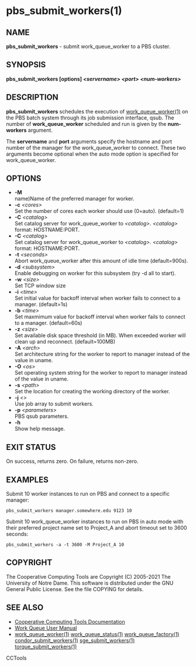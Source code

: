 






















# pbs_submit_workers(1)

## NAME
**pbs_submit_workers** - submit work_queue_worker to a PBS cluster.

## SYNOPSIS
**pbs_submit_workers [options] _&lt;servername&gt;_ _&lt;port&gt;_ _&lt;num-workers&gt;_**

## DESCRIPTION
**pbs_submit_workers** schedules the execution of [work_queue_worker(1)](work_queue_worker.md)
on the PBS batch system through its job submission interface, qsub.
The number of **work_queue_worker** scheduled and run is given by the **num-workers**
argument.

The **servername** and **port** arguments specify the hostname and port number of the
manager for the work_queue_worker to connect. These two arguments become optional when the
auto mode option is specified for work_queue_worker.

## OPTIONS

- **-M**<br /> name)Name of the preferred manager for worker.
- **-c** _&lt;cores&gt;_<br />Set the number of cores each worker should use (0=auto). (default=1)
- **-C** _&lt;catalog&gt;_<br />Set catalog server for work_queue_worker to _&lt;catalog&gt;_. _&lt;catalog&gt;_ format: HOSTNAME:PORT.
- **-C** _&lt;catalog&gt;_<br />Set catalog server for work_queue_worker to _&lt;catalog&gt;_. _&lt;catalog&gt;_ format: HOSTNAME:PORT.
- **-t** _&lt;seconds&gt;_<br />Abort work_queue_worker after this amount of idle time (default=900s).
- **-d** _&lt;subsystem&gt;_<br />Enable debugging on worker for this subsystem (try -d all to start).
- **-w** _&lt;size&gt;_<br />Set TCP window size
- **-i** _&lt;time&gt;_<br />Set initial value for backoff interval when worker fails to connect to a manager. (default=1s)
- **-b** _&lt;time&gt;_<br />Set maxmimum value for backoff interval when worker fails to connect to a manager. (default=60s)
- **-z** _&lt;size&gt;_<br />Set available disk space threshold (in MB). When exceeded worker will clean up and reconnect. (default=100MB)
- **-A** _&lt;arch&gt;_<br />Set architecture string for the worker to report to manager instead of the value in uname.
- **-O** _&lt;os&gt;_<br />Set operating system string for the worker to report to manager instead of the value in uname.
- **-s** _&lt;path&gt;_<br />Set the location for creating the working directory of the worker.
- **-j** _&lt;&gt;_<br />Use job array to submit workers.
- **-p** _&lt;parameters&gt;_<br />PBS qsub parameters.
- **-h**<br />Show help message.


## EXIT STATUS
On success, returns zero. On failure, returns non-zero.

## EXAMPLES

Submit 10 worker instances to run on PBS and connect to a specific manager:

```
pbs_submit_workers manager.somewhere.edu 9123 10
```

Submit 10 work_queue_worker instances to run on PBS in auto mode with their
preferred project name set to Project_A and abort timeout set to 3600 seconds:

```
pbs_submit_workers -a -t 3600 -M Project_A 10
```

## COPYRIGHT
The Cooperative Computing Tools are Copyright (C) 2005-2021 The University of Notre Dame.  This software is distributed under the GNU General Public License.  See the file COPYING for details.

## SEE ALSO

- [Cooperative Computing Tools Documentation]("../index.html")
- [Work Queue User Manual]("../workqueue.html")
- [work_queue_worker(1)](work_queue_worker.md) [work_queue_status(1)](work_queue_status.md) [work_queue_factory(1)](work_queue_factory.md) [condor_submit_workers(1)](condor_submit_workers.md) [sge_submit_workers(1)](sge_submit_workers.md) [torque_submit_workers(1)](torque_submit_workers.md) 


CCTools
